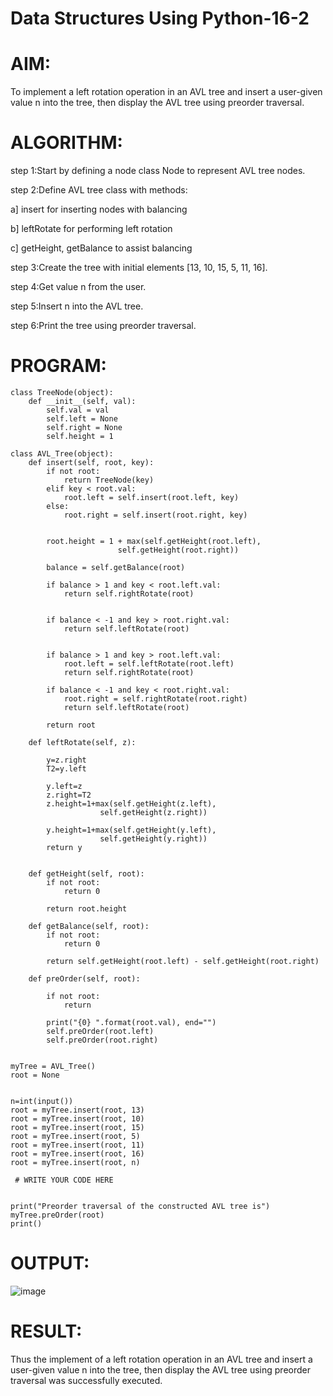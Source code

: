 # Data Structures Using Python-16-2
# AIM:
 To implement a left rotation operation in an AVL tree and insert a user-given value n into the tree, then display the AVL tree using preorder traversal.
# ALGORITHM:

step 1:Start by defining a node class Node to represent AVL tree nodes.

step 2:Define AVL tree class with methods:

 a] insert for inserting nodes with balancing

 b] leftRotate for performing left rotation

 c] getHeight, getBalance to assist balancing

step 3:Create the tree with initial elements [13, 10, 15, 5, 11, 16].

step 4:Get value n from the user.

step 5:Insert n into the AVL tree.

step 6:Print the tree using preorder traversal.

# PROGRAM:
```
class TreeNode(object):
	def __init__(self, val):
		self.val = val
		self.left = None
		self.right = None
		self.height = 1

class AVL_Tree(object):
	def insert(self, root, key):
		if not root:
			return TreeNode(key)
		elif key < root.val:
			root.left = self.insert(root.left, key)
		else:
			root.right = self.insert(root.right, key)

	
		root.height = 1 + max(self.getHeight(root.left),
						self.getHeight(root.right))

		balance = self.getBalance(root)

		if balance > 1 and key < root.left.val:
			return self.rightRotate(root)

	
		if balance < -1 and key > root.right.val:
			return self.leftRotate(root)

		
		if balance > 1 and key > root.left.val:
			root.left = self.leftRotate(root.left)
			return self.rightRotate(root)
   
		if balance < -1 and key < root.right.val:
			root.right = self.rightRotate(root.right)
			return self.leftRotate(root)

		return root

	def leftRotate(self, z):
	    
	    y=z.right
	    T2=y.left
	    
	    y.left=z
	    z.right=T2
	    z.height=1+max(self.getHeight(z.left),
	                self.getHeight(z.right))
	                      
	    y.height=1+max(self.getHeight(y.left),
	                self.getHeight(y.right))
	    return y

	
	def getHeight(self, root):
		if not root:
			return 0

		return root.height

	def getBalance(self, root):
		if not root:
			return 0

		return self.getHeight(root.left) - self.getHeight(root.right)

	def preOrder(self, root):

		if not root:
			return

		print("{0} ".format(root.val), end="")
		self.preOrder(root.left)
		self.preOrder(root.right)


myTree = AVL_Tree()
root = None

 
n=int(input()) 
root = myTree.insert(root, 13)
root = myTree.insert(root, 10)
root = myTree.insert(root, 15)
root = myTree.insert(root, 5)
root = myTree.insert(root, 11)
root = myTree.insert(root, 16)
root = myTree.insert(root, n)

 # WRITE YOUR CODE HERE 


print("Preorder traversal of the constructed AVL tree is")
myTree.preOrder(root)
print()
```
# OUTPUT:
![image](https://github.com/user-attachments/assets/1a876b7c-48b4-48af-bbac-69e7a58646e6)


# RESULT:
 Thus the implement of a left rotation operation in an AVL tree and insert a user-given value n
into the tree, then display the AVL tree using preorder traversal was successfully executed.
